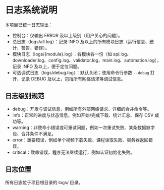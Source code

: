 # 日志系统说明

本项目已统一日志输出：

- 控制台：仅输出 ERROR 及以上级别（用户关心的问题）。
- 总日志（logs/all.log）：记录 INFO 及以上的所有模块日志（运行信息、统计、警告、错误）。
- 模块日志（logs/{module}.log）：各模块各一份（如 api.log、downloader.log、config.log、validator.log、main.log、automation.log），记录 INFO 及以上，便于定位问题。
- 可选调试日志（logs/debug.log）：默认关闭；使用命令行参数 `--debug` 打开，记录 DEBUG 及以上，包括所有网络请求等调试信息。

## 日志级别规范

- debug：开发与调试信息，例如所有外部网络请求、详细的合并命令等。
- info：正常的进度与状态信息，例如开始/完成下载、统计汇总、保存 CSV 成功等。
- warning：非致命小错误或可重试问题，例如一次重试失败、某条数据缺字段、合并条件不满足。
- error：重要错误，例如单个视频下载失败、课程读取失败、服务器返回错误。
- critical：致命错误，程序无法继续运行，例如认证初始化失败。

## 日志位置

所有日志位于项目根目录的 logs/ 目录。
